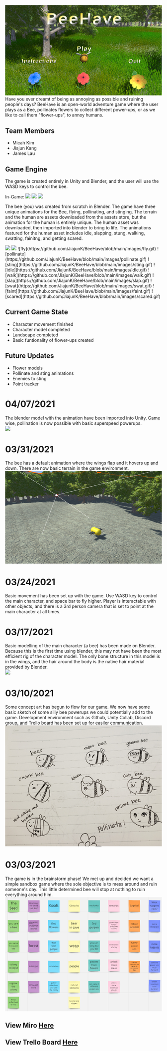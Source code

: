 <img class="ui huge middle image" src="images/main_menu.png">
Have you ever dreamt of being as annoying as possible and ruining people's days? BeeHave is an open-world adventure game where the user plays as a Bee, pollinates flowers to collect different power-ups, or as we like to call them "flower-ups", to annoy humans.

## Team Members
- Micah Kim
- Jiajun Kang
- James Lau

## Game Engine
<p>The game is created entirely in Unity and Blender, and the user will use the WASD keys to control the bee. </p>
In-Game:
<img class="ui huge middle image" src="images/game-v1-1.png">
<img class="ui huge middle image" src="images/game-v1-2.png">
<img class="ui huge middle image" src="images/game-v1-3.png">
<p>The bee (you) was created from scratch in Blender. The game have three unique animations for the Bee, flying, pollinating, and stinging. The terrain and the human are assets downloaded from the assets store, but the animation for the human is entirely unique. The human asset was downloaded, then imported into blender to bring to life. The animations featured for the human asset includes idle, slapping, stung, walking, swatting, fainitng, and getting scared. </p>
<img class="ui huge middle image" src="images/bee-model-1.png">
<img class="ui huge middle image" src="images/bee-model-2.png">
![fly](https://github.com/JiajunK/BeeHave/blob/main/images/fly.gif)
![pollinate](https://github.com/JiajunK/BeeHave/blob/main/images/pollinate.gif)
![sting](https://github.com/JiajunK/BeeHave/blob/main/images/sting.gif)
![idle](https://github.com/JiajunK/BeeHave/blob/main/images/idle.gif)
![walk](https://github.com/JiajunK/BeeHave/blob/main/images/walk.gif)
![slap](https://github.com/JiajunK/BeeHave/blob/main/images/slap.gif)
![swat](https://github.com/JiajunK/BeeHave/blob/main/images/swat.gif)
![faint](https://github.com/JiajunK/BeeHave/blob/main/images/faint.gif)
![scared](https://github.com/JiajunK/BeeHave/blob/main/images/scared.gif)


## Current Game State
- Character movement finished
- Character model completed
- Landscape completed
- Basic funtionality of flower-ups created

## Future Updates
- Flower models
- Pollinate and sting animations
- Enemies to sting
- Point tracker

# 04/07/2021
The blender model with the animation have been imported into Unity. Game wise, pollination is now possible with basic superspeed powerups. 
<br>
<img class="ui huge middle image" src="images/game-v1-3.png">

# 03/31/2021
The bee has a default animation where the wings flap and it hovers up and down. There are now basic terrain in the game environment.
<br>
<img class="ui huge middle image" src="images/terrain.png">

# 03/24/2021
Basic movement has been set up with the game. Use WASD key to control the main character, and space bar to fly higher. Player is interactable with other objects, and there is a 3rd person camera that is set to point at the main character at all times.

# 03/17/2021
Basic modelling of the main character (a bee) has been made on Blender. Because this is the first time using blender, this may not have been the most efficient rig of the character model. The only bone structure in this model is in the wings, and the hair around the body is the native hair material provided by Blender. 
<br>
<img class="ui huge middle image" src="images/bee-model-1.png">

# 03/10/2021
Some concept art has begun to flow for our game. We now have some basic sketch of some silly bee powerups we could potentially add to the game. Development environment such as Github, Unity Collab, Discord group, and Trello board has been set up for easiler communication.
<br>
<img class="ui huge middle image" src="images/sketch.png">

# 03/03/2021 
The game is in the brainstorm phase! We met up and decided we want a simple sandbox game where the sole objective is to mess around and ruin someone's day. This little determined bee will stop at nothing to ruin everything around him.
<br>
<img class="ui huge middle image" src="images/brainstorm.PNG">

## View Miro <a href="https://miro.com/app/board/o9J_lSn7fj4=/">Here</a> 

## View Trello Board <a href="https://trello.com/b/Qbd5DfBi/bee-simulator">Here</a>


